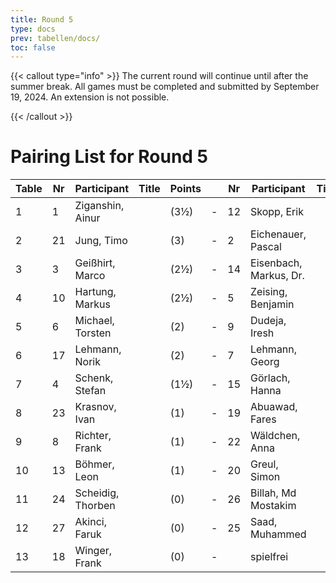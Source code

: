 ```yaml
---
title: Round 5
type: docs
prev: tabellen/docs/
toc: false
---
```


{{< callout type="info" >}}
The current round will continue until after the summer break. All games must be completed and submitted by September 19, 2024. An extension is not possible.

{{< /callout >}}

# Pairing List for Round 5
| Table | Nr | Participant              | Title | Points |   | Nr  | Participant            | Title | Points | Result |
|-------|----|--------------------------|-------|--------|---|-----|------------------------|-------|--------|--------|
| 1     | 1  | Ziganshin, Ainur          |       | (3½)   | - | 12  | Skopp, Erik            |       | (3)    | +--    |
| 2     | 21 | Jung, Timo                |       | (3)    | - | 2   | Eichenauer, Pascal     |       | (3½)   | -      |
| 3     | 3  | Geißhirt, Marco           |       | (2½)   | - | 14  | Eisenbach, Markus, Dr. |       | (2½)   | -      |
| 4     | 10 | Hartung, Markus           |       | (2½)   | - | 5   | Zeising, Benjamin      |       | (2½)   | 0-1    |
| 5     | 6  | Michael, Torsten          |       | (2)    | - | 9   | Dudeja, Iresh          |       | (2)    | -      |
| 6     | 17 | Lehmann, Norik            |       | (2)    | - | 7   | Lehmann, Georg         |       | (2)    | -      |
| 7     | 4  | Schenk, Stefan            |       | (1½)   | - | 15  | Görlach, Hanna         |       | (2)    | 1-0    |
| 8     | 23 | Krasnov, Ivan             |       | (1)    | - | 19  | Abuawad, Fares         |       | (1)    | -      |
| 9     | 8  | Richter, Frank            |       | (1)    | - | 22  | Wäldchen, Anna         |       | (1)    | -      |
| 10    | 13 | Böhmer, Leon              |       | (1)    | - | 20  | Greul, Simon           |       | (1)    | -      |
| 11    | 24 | Scheidig, Thorben         |       | (0)    | - | 26  | Billah, Md Mostakim    |       | (0)    | -      |
| 12    | 27 | Akinci, Faruk             |       | (0)    | - | 25  | Saad, Muhammed         |       | (0)    | -      |
| 13    | 18 | Winger, Frank             |       | (0)    | - |     | spielfrei              |       | (0)    | +      |
